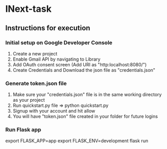 # INext-task

## Instructions for execution

### Initial setup on Google Developer Console
1. Create a new project
2. Enable Gmail API by navigating to Library
3. Add OAuth consent screen (Add URI as "http:localhost:8080/")
4. Create Credentials and Download the json file as "credentials.json"


### Generate token.json file
1. Make sure your "credentials.json" file is in the same working directory as your project
2. Run quickstart.py file => python quickstart.py
3. Signup with your account and hit allow
4. You will have "token.json" file created in your folder for future logins


### Run Flask app
export FLASK_APP=app
export FLASK_ENV=development
flask run

